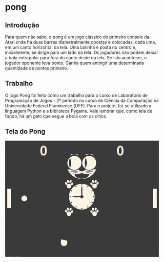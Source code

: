 # pong

## Introdução
Para quem não sabe, o pong é um jogo clássico do primeiro console da Atari onde há duas barras diametralmente opostas e colocadas, cada uma, em um canto horizontal da tela. Uma bolinha é posta no centro e, inicialmente, se dirige para um lado da tela. Os jogadores não podem deixar a bola extrapolar para fora do canto deste da tela. Se isto acontecer, o jogador oponente leva ponto. Ganha quem antingir uma determinada quantidade de pontos primeiro.

## Trabalho
O jogo Pong foi feito como um trabalho para o curso de Laboratório de Programação de Jogos - 2º período no curso de Ciência da Computação na Universidade Federal Fluminense (UFF). Para o projeto, foi-se utilizado a linguagem Python e a biblioteca Pygame. Vale lembrar que, como tela de fundo, há um gato que segue a bola com os olhos.

## Tela do Pong

![](tela_fundo_pong.JPG)